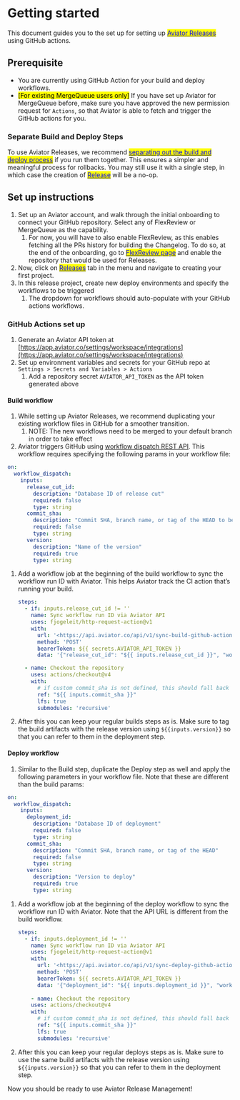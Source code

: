 # Getting started

This document guides you to the set up for setting up [<mark style="color:blue;">Aviator Releases</mark>](https://www.aviator.co/releases) using GitHub actions.

## Prerequisite

* You are currently using GitHub Action for your build and deploy workflows.
* <mark style="background-color:yellow;">\[For existing MergeQueue users only]</mark> If you have set up Aviator for MergeQueue before, make sure you have approved the new permission request for `Actions`, so that Aviator is able to fetch and trigger the GitHub actions for you.

### Separate Build and Deploy Steps

To use Aviator Releases, we recommend [<mark style="color:blue;">separating out the build and deploy process</mark>](concepts/two-step-delivery.md) if you run them together. This ensures a simpler and meaningful process for rollbacks. You may still use it with a single step, in which case the creation of [<mark style="color:blue;">Release</mark>](concepts/terminology.md#release) will be a no-op.

## Set up instructions

1. Set up an Aviator account, and walk through the initial onboarding to connect your GitHub repository. Select any of FlexReview or MergeQueue as the capability.
   1. For now, you will have to also enable FlexReview, as this enables fetching all the PRs history for building the Changelog. To do so, at the end of the onboarding, go to [<mark style="color:blue;">FlexReview page</mark>](https://app.aviator.co/flexreview) and enable the repository that would be used for Releases.
2. Now, click on [<mark style="color:blue;">Releases</mark>](https://app.aviator.co/releases) tab in the menu and navigate to creating your first project.
3. In this release project, create new deploy environments and specify the workflows to be triggered
   1. The dropdown for workflows should auto-populate with your GitHub actions workflows.

### GitHub Actions set up

1. Generate an Aviator API token at [https://app.aviator.co/settings/workspace/integrations](https://app.aviator.co/settings/workspace/integrations)
2. Set up environment variables and secrets for your GitHub repo at `Settings > Secrets and Variables > Actions`
   1. Add a repository secret `AVIATOR_API_TOKEN` as the API token generated above

#### Build workflow

1. While setting up Aviator Releases, we recommend duplicating your existing workflow files in GitHub for a smoother transition.
   1. NOTE: The new workflows need to be merged to your default branch in order to take effect
2. Aviator triggers GitHub using [workflow dispatch REST API](https://docs.github.com/en/actions/using-workflows/manually-running-a-workflow#running-a-workflow-using-the-rest-api). This workflow requires specifying the following params in your workflow file:

```yaml
on:
  workflow_dispatch:
    inputs:
      release_cut_id:
        description: "Database ID of release cut"
        required: false
        type: string
      commit_sha:
        description: "Commit SHA, branch name, or tag of the HEAD to be built"
        required: false
        type: string
      version:
        description: "Name of the version"
        required: true
        type: string
```

1.  Add a workflow job at the beginning of the build workflow to sync the workflow run ID with Aviator. This helps Aviator track the CI action that’s running your build.

    ```yaml
    steps:
      - if: inputs.release_cut_id != ''
        name: Sync workflow run ID via Aviator API
        uses: fjogeleit/http-request-action@v1
        with:
          url: '<https://api.aviator.co/api/v1/sync-build-github-action>'
          method: 'POST'
          bearerToken: ${{ secrets.AVIATOR_API_TOKEN }}
          data: '{"release_cut_id": "${{ inputs.release_cut_id }}", "workflow_run_id": "${{ github.run_id }}"}'

      - name: Checkout the repository
        uses: actions/checkout@v4
        with:
          # if custom commit_sha is not defined, this should fall back to the head branch
          ref: "${{ inputs.commit_sha }}"
          lfs: true
          submodules: 'recursive'
    ```
2. After this you can keep your regular builds steps as is. Make sure to tag the build artifacts with the release version using `${{inputs.version}}` so that you can refer to them in the deployment step.

#### Deploy workflow

1. Similar to the Build step, duplicate the Deploy step as well and apply the following parameters in your workflow file. Note that these are different than the build params:

```yaml
on:
  workflow_dispatch:
    inputs:
      deployment_id:
        description: "Database ID of deployment"
        required: false
        type: string
      commit_sha:
        description: "Commit SHA, branch name, or tag of the HEAD"
        required: false
        type: string
      version:
        description: "Version to deploy"
        required: true
        type: string
```

1.  Add a workflow job at the beginning of the deploy workflow to sync the workflow run ID with Aviator. Note that the API URL is different from the build workflow.

    ```yaml
    steps:
      - if: inputs.deployment_id != ''
        name: Sync workflow run ID via Aviator API
        uses: fjogeleit/http-request-action@v1
        with:
          url: '<https://api.aviator.co/api/v1/sync-deploy-github-action>'
          method: 'POST'
          bearerToken: ${{ secrets.AVIATOR_API_TOKEN }}
          data: '{"deployment_id": "${{ inputs.deployment_id }}", "workflow_run_id": "${{ github.run_id }}"}'
          
    	- name: Checkout the repository
        uses: actions/checkout@v4
        with:
          # if custom commit_sha is not defined, this should fall back to the head branch
          ref: "${{ inputs.commit_sha }}"
          lfs: true
          submodules: 'recursive'
    ```
2. After this you can keep your regular deploys steps as is. Make sure to use the same build artifacts with the release version using `${{inputs.version}}` so that you can refer to them in the deployment step.

Now you should be ready to use Aviator Release Management!
